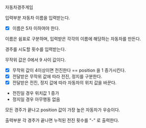 자동차경주게임

입력부분 
자동차 이름을 입력받는다.
-[x] 이름은 5자 이하여야 한다.

이름은 쉼표로 구분하며, 입력받은 각각의 이름에 해당하는 자동차를 만든다. 

경주를 시도할 횟수를 입력받는다.

무작위 값은 0에서 9 사이 값이다.

-[x] 무작위 값이 4이상이면 전진한다 == position 을 1 증가시킨다.
-[x] 전달받은 무작위 값에 따라 전진, 정지를 구분한다.
-[x] 전달받은 전진, 정지 값에 따라 자동차의 위치 값을 바꾼다.
 - 전진일 경우 위치값 1 증가
 - 정지일 경우 아무행동 없음

모든 경주가 끝나고 position 값이 가장 높은 자동차가 우승이다.


출력부분
각 경주가 끝나면 누적된 전진 횟수를 "-" 로 출력한다.  